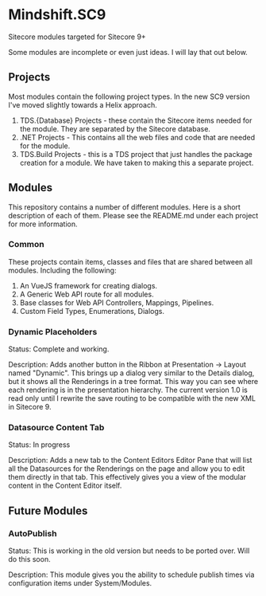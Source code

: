 
# Mindshift.SC9
Sitecore modules targeted for Sitecore 9+

Some modules are incomplete or even just ideas. I will lay that out below.



## Projects
Most modules contain the following project types. In the new SC9 version I've moved slightly towards a Helix approach.
1. TDS.{Database} Projects - these contain the Sitecore items needed for the module. They are separated by the Sitecore database.
2. .NET Projects - This contains all the web files and code that are needed for the module. 
3. TDS.Build Projects - this is a TDS project that just handles the package creation for a module. We have taken to making this a separate project.

## Modules
This repository contains a number of different modules. Here is a short description of each of them. Please see the README.md under each project for more information.

### Common
These projects contain items, classes and files that are shared between all modules. Including the following:
1. An VueJS framework for creating dialogs.
2. A Generic Web API route for all modules.
3. Base classes for Web API Controllers, Mappings, Pipelines.
4. Custom Field Types, Enumerations, Dialogs.

### Dynamic Placeholders
Status: Complete and working.

Description: Adds another button in the Ribbon at Presentation -> Layout named "Dynamic". This brings up a dialog very similar to the Details dialog, but it shows all the Renderings in a tree format. This way you can see where each rendering is in the presentation hierarchy. The current version 1.0 is read only until I rewrite the save routing to be compatible with the new XML in Sitecore 9.


### Datasource Content Tab
Status: In progress

Description: Adds a new tab to the Content Editors Editor Pane that will list all the Datasources for the Renderings on the page and allow you to edit them directly in that tab. This effectively gives you a view of the modular content in the Content Editor itself.


## Future Modules

### AutoPublish
Status: This is working in the old version but needs to be ported over. Will do this soon.

Description: This module gives you the ability to schedule publish times via configuration items under System/Modules.

